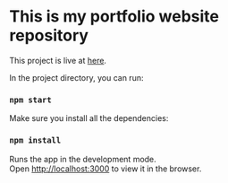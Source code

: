 # This is my portfolio website repository

This project is live at [here](https://rupeshadh.com).

In the project directory, you can run:

### `npm start`

Make sure you install all the dependencies:

### `npm install`

Runs the app in the development mode.\
Open [http://localhost:3000](http://localhost:3000) to view it in the browser.
